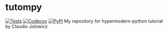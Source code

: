 # tutompy
[![Tests](https://github.com/pamlinux/tutompy/workflows/Tests/badge.svg)](https://github.com/pamlinux/tutompy/actions?workflow=Tests)
[![Codecov](https://codecov.io/gh/pamlinux/tutompy/branch/master/graph/badge.svg)](https://codecov.io/gh/pamlinux/tutompy)
[![PyPI](https://img.shields.io/pypi/v/tutompy.svg)](https://pypi.org/project/tutompy/)
My repository for hypermodern-python tutorial by Claudio Jolowicz
